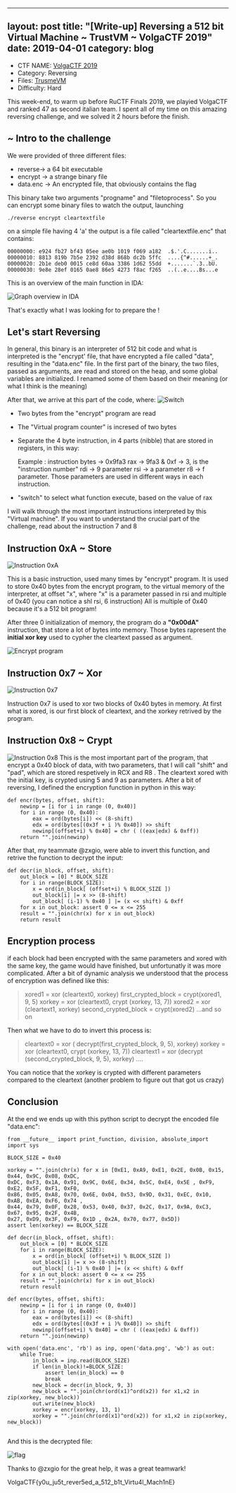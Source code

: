 
---
layout: post
title:  "[Write-up] Reversing a 512 bit Virtual Machine ~ TrustVM ~ VolgaCTF 2019"
date:   2019-04-01
category: blog
---
  - CTF NAME: [VolgaCTF 2019](https://q.2019.volgactf.ru/)
  - Category: Reversing
  - Files: [TrusmeVM](http://Maff1t.github.io/binary/TrustVM.zip)
  - Difficulty: Hard



This week-end, to warm up before RuCTF Finals 2019, we playied VolgaCTF and ranked 47 as second italian team.
I spent all of my time on this amazing reversing challenge, and we solved it 2 hours before the finish.

~ Intro to the challenge
-
We were provided of three different files: 
 - reverse->  a 64 bit executable 
 - encrypt -> a strange binary file
 - data.enc -> An encrypted file, that obviously contains the flag

This binary take two arguments "progname" and "filetoprocess". So you can encrypt some binary files to watch the output, launching
```
./reverse encrypt cleartextfile
```
on a simple file having 4 'a' the output is a file called "cleartextfile.enc" that contains:
```
00000000: e924 fb27 bf43 05ee ae0b 1019 f069 a182  .$.'.C.......i..
00000010: 8813 819b 7b5e 2392 d38d 868b dc2b 5ffc  ....{^#......+_.
00000020: 2b1e deb0 0015 ce8d 60aa 3386 1d62 55dd  +.......`.3..bU.
00000030: 9e8e 28ef 0165 0ae8 86e5 4273 f8ac f265  ..(..e....Bs...e

``` 

This is an overview of the main function in IDA:

![Graph overview in IDA](https://Maff1t.github.io/images/trustvm%20overview.png)

That's exactly what I was looking for to prepare the !

Let's start Reversing
-
In general, this binary is an interpreter of 512 bit code and what is interpreted is the "encrypt' file, that have encrypted a file called "data", resulting in the "data.enc" file.
In the first part of the binary, the two files, passed as arguments, are read and stored on the heap, and some global variables are initialized. I renamed some of them based on their meaning (or what I think is the meaning)


After that, we arrive at this part of the code, where:
![Switch](https://Maff1t.github.io/images/switch.png)
 - Two bytes from the "encrypt" program are read
 - The "Virtual program counter" is incresed of two bytes
 - Separate the 4 byte instruction, in 4 parts (nibble) that are stored in registers, in this way:
	 
	Example : instruction bytes -> 0x9fa3
	rax -> 9fa3 & 0xf -> 3, is the "instruction number"
	rdi -> 9 parameter
	rsi -> a parameter
	r8 -> f parameter.
	Those parameters are used in different ways in each instruction.

 - "switch" to select what function execute, based on the value of rax

I will walk through the most important instructions interpreted by this "Virtual machine". If you want to understand the crucial part of the challenge, read about the instruction 7 and 8

Instruction 0xA ~ Store
-
![Instruction 0xA](https://Maff1t.github.io/images/instruction%20a.png)

This is a basic instruction, used many times by "encrypt" program. It is used to store 0x40 bytes from the encrypt program, to the virtual memory of the interpreter, at offset "x", where "x" is a parameter passed in rsi and multiple of 0x40 (you can notice a shl rsi, 6 instruction)
All is multiple of 0x40 because it's a 512 bit program!

After three 0 initialization of memory, the program do a **"0x00dA"** instruction, that store a lot of bytes into memory. Those bytes rapresent the **initial xor key** used to cypher the cleartext passed as argument.

![Encrypt program](https://Maff1t.github.io/images/encrypt%20program.png)

Instruction 0x7 ~ Xor
-
![Instruction 0x7](https://Maff1t.github.io/images/instruction%207.png)

Instruction 0x7 is used to xor two blocks of 0x40 bytes in memory.
At first what is xored, is our first block of cleartext, and the xorkey retrived by the program.

Instruction 0x8 ~ Crypt
-
![Instruction 0x8](https://Maff1t.github.io/images/instruction%208.png)
This is the most important part of the program, that encrypt a 0x40 block of data, with two parameters, that I will call "shift" and "pad", which are stored respetively in RCX and R8 .
The cleartext xored with the initial key, is crypted using 5 and 9 as parameters. 
After a bit of reversing, I defined the encryption function in python in this way:
```
def encr(bytes, offset, shift):
    newinp = [i for i in range (0, 0x40)]
    for i in range (0, 0x40):
        eax = ord(bytes[i]) << (8-shift)
        edx = ord(bytes[(0x3f + i )% 0x40]) >> shift
        newinp[(offset+i) % 0x40] = chr ( ((eax|edx) & 0xff))
    return "".join(newinp)

```
After that, my teammate @zxgio, were able to invert this function, and retrive the function to decrypt the input:

```
def decr(in_block, offset, shift):
    out_block = [0] * BLOCK_SIZE
    for i in range(BLOCK_SIZE):
        x = ord(in_block[ (offset+i) % BLOCK_SIZE ])
        out_block[i] |= x >> (8-shift)
        out_block[ (i-1) % 0x40 ] |= (x << shift) & 0xff
    for x in out_block: assert 0 <= x <= 255
    result = "".join(chr(x) for x in out_block)
    return result
```

Encryption process
-
if each block had been encrypted with the same parameters and xored with the same key, the game would have finished, but unfortunatly it was more complicated.
After a bit of dynamic analysis we understood that the process of encryption was defined like this:

> xored1 = xor (cleartext0, xorkey)
	first_crypted_block = crypt(xored1, 9, 5)
	xorkey = xor (cleartext0, crypt (xorkey, 13, 7))
	xored2 = xor (cleartext1, xorkey)
	second_crypted_block = crypt(xored2)
	...and so on
	
Then what we have to do to invert this process is:
> cleartext0 = xor ( decrypt(first_crypted_block, 9, 5), xorkey)
> xorkey = xor (cleartext0, crypt (xorkey, 13, 7))
> cleartext1 = xor (decrypt (second_crypted_block, 9, 5), xorkey)
> ....

You can notice that the xorkey is crypted with different parameters compared to the cleartext (another problem to figure out that got us crazy)

Conclusion
-
At the end we ends up with this python script to decrypt the encoded file "data.enc":
```
from __future__ import print_function, division, absolute_import
import sys

BLOCK_SIZE = 0x40

xorkey = "".join(chr(x) for x in [0xE1, 0xA9, 0xE1, 0x2E, 0x0B, 0x15, 0x44, 0x9C, 0x08, 0xDC,
0xDC, 0xF3, 0x1A, 0x91, 0x9C, 0x6E, 0x34, 0x5C, 0xE4, 0x5E , 0xF9, 0xE2, 0x5F, 0xF1, 0xF0,
0x86, 0x05, 0xA8, 0x70, 0x6E, 0x04, 0x53, 0x9D, 0x31, 0xEC, 0x10, 0xAB, 0xEA, 0xF6, 0x74 ,
0x44, 0x79, 0x0F, 0x28, 0x53, 0x40, 0x37, 0x2C, 0x17, 0x9A, 0xC3, 0x67, 0x95, 0x2F, 0x4B,
0x27, 0xD9, 0x3F, 0xF9, 0x1D , 0x2A, 0x70, 0x77, 0x5D])
assert len(xorkey) == BLOCK_SIZE

def decr(in_block, offset, shift):
    out_block = [0] * BLOCK_SIZE
    for i in range(BLOCK_SIZE):
        x = ord(in_block[ (offset+i) % BLOCK_SIZE ])
        out_block[i] |= x >> (8-shift)
        out_block[ (i-1) % 0x40 ] |= (x << shift) & 0xff
    for x in out_block: assert 0 <= x <= 255
    result = "".join(chr(x) for x in out_block)
    return result

def encr(bytes, offset, shift):
    newinp = [i for i in range (0, 0x40)]
    for i in range (0, 0x40):
        eax = ord(bytes[i]) << (8-shift)
        edx = ord(bytes[(0x3f + i )% 0x40]) >> shift
        newinp[(offset+i) % 0x40] = chr ( ((eax|edx) & 0xff)) 
    return "".join(newinp)

with open('data.enc', 'rb') as inp, open('data.png', 'wb') as out:
    while True:
        in_block = inp.read(BLOCK_SIZE)
        if len(in_block)!=BLOCK_SIZE:
            assert len(in_block) == 0
            break
        new_block = decr(in_block, 9, 3)
        new_block = "".join(chr(ord(x1)^ord(x2)) for x1,x2 in zip(xorkey, new_block))
        out.write(new_block)
        xorkey = encr(xorkey, 13, 1)
        xorkey = "".join(chr(ord(x1)^ord(x2)) for x1,x2 in zip(xorkey, new_block))
        
```

And this is the decrypted file:

![flag](https://Maff1t.github.io/images/data.png)

Thanks to @zxgio for the great help, it was a great teamwark!

VolgaCTF{y0u_ju5t_rever5ed_a_512_b1t_Virtu4l_Mach1nE}
